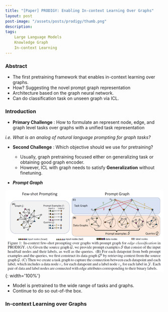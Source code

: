 ```yaml
---
title: "[Paper] PRODIGY: Enabling In-context Learning Over Graphs"
layout: post
post-image: "/assets/posts/prodigy/thumb.png"
description: 
tags:
    Large Language Models
    Knowledge Graph
    In-context Learning
---
```

### Abstract
- The first pretraining framework that enables in-context learning over graphs.
- How? Suggesting the novel prompt graph representation
- Architecture based on the graph neural network.
- Can do classification task on unseen graph via ICL.
  
### Introduction

- **Primary Challenge** : How to formulate an represent node, edge, and graph level tasks over graphs with a unified task representation 

*i.e. What is an analog of natural language prompting for graph tasks?*

- **Second Challenge** : Which objective should we use for pretraining?
    - Usually, graph pretraining focused either on generalizing task or obtaining good graph encoder. 
    - However, ICL with graph needs to satisfy **Generalization** without finetuning.


- ***Prompt Graph***

![fig](/assets/posts/prodigy/1.png){: width='100%'}

 - Model is pretrained to the wide range of tasks and graphs.
 - Continue to do so out-of-the box.

### In-context Learning over Graphs
